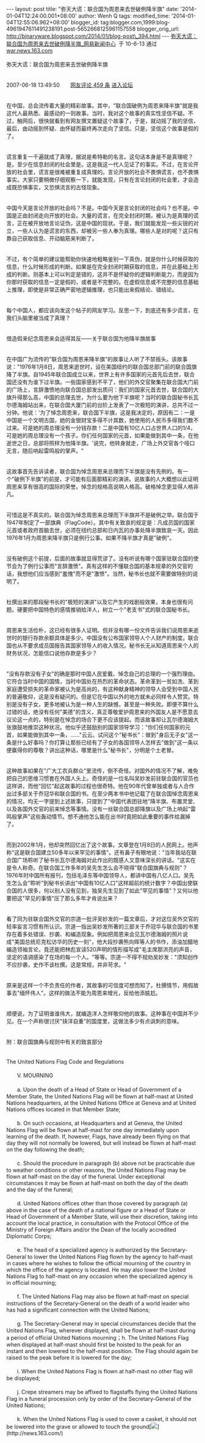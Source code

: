 --- layout: post title: "弥天大谎：联合国为周恩来去世破例降半旗" date:
'2014-01-04T12:24:00.001+08:00' author: Wenh Q tags: modified\_time:
'2014-01-04T12:55:06.962+08:00' blogger\_id:
tag:blogger.com,1999:blog-4961947611491238191.post-5652668125961157558
blogger\_orig\_url:
http://binaryware.blogspot.com/2014/01/blog-post\_394.html ---
[弥天大谎：联合国为周恩来去世破例降半旗\_网易新闻中心](http://war.news.163.com/07/0618/13/3H9AESHT00011MSF.html)  于
10-6-13 通过 [war.news.163.com](http://war.news.163.com/) \
\
 弥天大谎：联合国为周恩来去世破例降半旗\
\
\
2007-06-18 13:49:50　　[网友评论 459
条](https://www.blogger.com/blogger.g?blogID=4961947611491238191)
[进入论坛](http://bbs.163.com/)\
\
\
在中国，总会流传着大量的精彩故事。其中，"联合国破例为周恩来降半旗"就是我这代人最熟悉、最感动的一则故事。当时，我对这个故事的真实性坚信不疑。不过，触网后，很快就看到有网友撰文置疑这个故事了，于是，就动摇了我的坚信，最后，由动摇到怀疑、由怀疑而最终再次走向了坚信。只是，坚信这个故事是假的了。\
\
\
谎言重复一千遍就成了真理，据说是希特勒的名言。这句话本身是不是真理呢？是。至少在信息封闭的社会里是。这是我这一代人见证了的事实。不过，在言论开放的社会里，谎言是很难被重复成真理的。言论开放的社会不畏惧谎言，也不畏惧事实。大家只要稍微仔细观察一下，就能发现，只有在言论封闭的社会里，才会造成既恐惧事实，又恐惧流言的古怪现象。\
\
\
中国今天是言论开放的社会吗？不是。中国今天是言论封闭的社会吗？也不是。中国是正由封闭走向开放的社会。大量的谎言，在完全封闭时期，被认为是真理的谎言，正在被开放地言论证伪，这是中国的现状。于是，我们就能发现一些尖锐的对立，一些人认为是谎言的东西，却被另一些人奉为真理。哪些人是对的呢？这只有靠自己获取信息、开动脑筋来判断了。\
\
\
不过，有个简单的建议能帮助你快速地粗略鉴别一下真伪，就是你什么时候获取的信息，什么时候形成的判断。如果是在完全封闭时期获取的信息，并在此基础上形成的判断。则基本上可以判定是错的，这并不是怀疑你的逻辑判断能力，而是因为你那时获取的信息一定是假的，或者是不完整的。在虚假信息或不完整的信息基础上推理，即使是非常正确严密地逻辑推理，也只能出来假结论、错结论。\
\
\
每个中国人，都应该向发这个帖子的网友学习。反思一下，到底还有多少谎言，在我们头脑里被当成了真理？\
\
\
借造假来纪念周恩来会适得其反——关于联合国为他降半旗故事\
\
\
在中国广为流传的"联合国为周恩来降半旗"的故事让人听了不禁摇头。该故事说："1976年1月8日，周恩来逝世时，设在美国纽约的联合国总部门前的联合国旗降了半旗。自1945年联合国成立以来，世界上有许多国家的元首先后去世，联合国还没有为谁下过半旗。一些国家感到不平了，他们的外交官聚集在联合国大门前的广场上，言辞激愤地向联合国总部发出质问：我们的国家元首去世，联合国的大旗升得那么高，中国的总理去世，为什么要为他下半旗呢？当时的联合国秘书长瓦尔德海姆站出来，在联合国大厦门前的台阶上发表了一次极短的演讲，总共不过一分钟。他说：'为了悼念周恩来，联合国下半旗，这是我决定的，原因有二：一是中国是一个文明古国，她的金银财宝多得不计其数，她使用的人民币多得我们数不过来。可是她的周总理没有一分钱存款！二是中国有10亿人口占世界人口的1/4，可是她的周总理没有一个孩子。你们任何国家的元首，如果能做到其中一条，在他逝世之日，总部将照样为他降半旗。'说完，他转身就走，广场上外交官各个哑口无言，随后响起雷鸣般的掌声。"\
\
\
这故事首先告诉读者，联合国为悼念周恩来总理而下半旗是没有先例的。有一个"破例下半旗"的前提，才可能有后面那精彩的演讲。说故事的人大概想以此证明周恩来享有很高的国际的荣誉。悼念的规格高说明人格高。破格悼念更显得人格非凡。\
\
\
可惜这是不真实的。联合国为悼念周恩来总理而下半旗并不是破例之举。联合国于1947年制定了一部旗典（FlagCode）。其中有关致哀的规定是：凡成员国的国家元首或者政府首脑去世，必须在纽约总部和日内瓦的办事处降半旗致哀一天。因此1976年1月为周恩来降半旗只是例行公事。如果不降半旗才真是"破例"。\
\
\
没有破例这个前提，后面的故事就显得荒谬了。没有听说有哪个国家驻联合国的使节会为了例行公事而"言辞激愤"。真有这样的不懂联合国的基本规章的外交官的话，我想他们应当感到"羞愧"而不是"激愤"。当然，秘书长也就不需要做特别的说明了。\
\
\
杜撰出来的那段秘书长的"极短的演讲"以及它产生的戏剧般效果，本身也很有问题。硬要把中国特色的感情推销给洋人，树立一个"老支书"式的联合国秘书长。\
\
\
周恩来生活俭朴，这已经有很多人证明。但并没有哪一份文件告诉我们说周恩来逝世时的银行存款余额具体是多少。中国没有公布国家领导人个人财产的制度。联合国也从不要求成员国报告其国家领导人的收入情况。秘书长无从知道周恩来个人的财务状况，怎能信口说他存款是多少？
\
\
\
"没有存款没有子女"的确是那时中国人民爱戴、悼念自己的总理的一个强烈理由。它符合当时中国的国情，当时中国处在热烈的革命状态。革命革到一贫如洗、革到家庭遭受损失的革命家被认为是高尚的，有这种献身精神的领导人会受到中国人民的普遍敬仰，这是没有疑问的。但是它在中国以外的地方就未必同样令人赞赏。特别是没有子女，更多地被认为是一种人生的缺憾，甚至是一种失败。即便不算什么过错的话，绝没有任何"美德"的含义，真正尊敬爱护周恩来的外国友人是不愿意去议论这一点的，特别是在悼念的场合下更不应该提起。而该故事却让瓦尔德海姆大张旗鼓地推崇这种状况。他似乎还鼓励别的国家领导学习："你们任何国家的元首，如果能做到其中一条，……"云云。试问这个"秘书长"：做到"身后无子女"这一条是什么好事吗？你打算让那些已经有了子女的各国领导人怎样去"做到"这一条以便赢得你的尊敬？讲出这种话，哪里是什么"秘书长"，分明是个土老冒。\
\
\
这种故事如果在"广大工农兵群众"里流传，倒不奇怪。对国外的情况不了解，难免把自己的思维习惯套在外国人头上。奇怪的是一位名叫吴妙发前驻联合国的官员也这样讲，而他"回忆"起这故事的过程也很奇特。他在90年代曾单独或者与人合作出过多部关于乔冠华和联合国的书。在至少两本书中他记载了在联合国悼念周恩来的情况，均无一字提到上述故事，只提到了"中国代表团驻地"降半旗、布置灵堂、以及各国外交官的前来悼念等事情。没有一丝联合国总部降旗以及广场上响起"雷鸣般掌声"这些轰动情节。想不通他怎么能在出书时竟把如此重要的事件给漏掉了。\
\
\
而到2002年1月，他却突然回忆出了这个故事。文章登在1月8日的人民网上。他声称"这是联合国建立50多年以来罕见的事情"。还有鼻子有眼地说："当年我站在联合国广场聆听了秘书长瓦尔德海姆对此作出的既感人又意味深长的讲话。"这实在是令人称奇。在联合国工作多年的吴先生怎么会不晓得"联合国旗典与规则"？1976年时中国所有报刊，包括毛泽东等中国领导人，都讲中国有八亿人口。吴先生怎么会"聆听"到秘书长讲出"中国有10亿人口"这样超前的统计数字？中国出使联合国的人很多，何以别人没有见到，独吴先生见到了如此"罕见的事情"？又何以他要把这"罕见的事情"压了那么多年才肯说出来？\
\
\
看了同为驻联合国外交官的宗道一批评吴妙发的一篇文章后，才对这位吴外交官的轻率妄言习惯有所认识。宗道一指出吴妙发所著的三部关于乔冠华与联合国的书里存在着多处错误、抄袭、和编造现象。例如把周恩来会见瓦尔德海姆的照片说成"美国总统尼克松访华的历史一刻"，他大段抄袭熊向晖等人的书作，添油加醋地编造领袖言论，竟还能把林彪宣读520声明的情形描写成"毛主席那洪亮的声音，坚定的语调感染了在场的每一个人。"等等。宗道一不得不规劝吴妙发："须知创作不应抄袭，史作不该杜撰。这是常规，并非苛求。"\
\
\
原来是这样一个不负责任的作者，其故事的可信度可想而知了。杜撰情节，用假故事去"缅怀伟人"。这样的做法不能为周恩来增光，反给他添尴尬。\
\
\
顺便说，为了证明谁谁伟大，就编造洋人怎样敬仰他的故事。这种事在中国并不少见。在一个声称很讨厌"挟洋自重"的国度里，这做法多少有点讽刺的意味。\
\
\
附：联合国旗典与规则中有关的致哀部分\
\
\
The United Nations Flag Code and Regulations\
\
　　V. MOURNING\
\
　　a. Upon the death of a Head of State or Head of Government of a
Member State, the United Nations Flag will be flown at half-mast at
United Nations headquarters, at the United Nations Office at Geneva and
at United Nations offices located in that Member State;\
\
　　b. On such occasions, at Headquarters and at Geneva, the United
Nations Flag will be flown at half-mast for one day immediately upon
learning of the death. If, however, Flags, have already been flying on
that day they will not normally be lowered, but will instead be flown at
half-mast on the day following the death;\
\
　　c. Should the procedure in paragraph (b) above not be practicable
due to weather conditions or other reasons, the United Nations Flag may
be flown at half-mast on the day of the funeral. Under exceptional
circumstances it may be flown at half-mast on both the day of the death
and the day of the funeral;\
\
　　d. United Nations offices other than those covered by paragraph (a)
above in the case of the death of a national figure or a Head of State
or Head of Government of a Member State, will use their discretion,
taking into account the local practice, in consultation with the
Protocol Office of the Ministry of Foreign Affairs and/or the Dean of
the locally accredited Diplomatic Corps;\
\
　　e. The head of a specialized agency is authorized by the
Secretary-General to lower the United Nations Flag flown by the agency
to half-mast in cases where he wishes to follow the official mourning of
the country in which the office of the agency is located. He may also
lower the United Nations Flag to half-mast on any occasion when the
specialized agency is in official mourning;\
\
　　f. The United Nations Flag may also be flown at half-mast on special
instructions of the Secretary-General on the death of a world leader who
has had a significant connection with the United Nations;\
\
　　g. The Secretary-General may in special circumstances decide that
the United Nations Flag, wherever displayed, shall be flown at half-mast
during a period of official United Nations mourning；h. The United
Nations Flag when displayed at half-mast should first be hoisted to the
peak for an instant and then lowered to the half-mast position. The Flag
should again be raised to the peak before it is lowered for the day;\
\
　　i. When the United Nations Flag is flown at half-mast no other flag
will be displayed;\
\
　　j. Crepe streamers may be affixed to flagstaffs flying the United
Nations Flag in a funeral procession only by order of the
Secretary-General of the United Nations;\
\
　　k. When the United Nations Flag is used to cover a casket, it should
not be lowered into the grave or allowed to touch the
ground[![](https://images-blogger-opensocial.googleusercontent.com/gadgets/proxy?url=http%3A%2F%2Fcimg2.163.com%2Fcnews%2Fimg07%2Fend_i.gif&container=blogger&gadget=a&rewriteMime=image%2F*)](http://news.163.com/)

